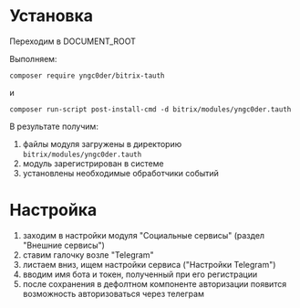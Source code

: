 # Установка

Переходим в DOCUMENT_ROOT

Выполняем:
```
composer require yngc0der/bitrix-tauth
```
и
```
composer run-script post-install-cmd -d bitrix/modules/yngc0der.tauth
```

В результате получим:
1. файлы модуля загружены в директорию ``bitrix/modules/yngc0der.tauth``
2. модуль зарегистрирован в системе
3. установлены необходимые обработчики событий

# Настройка
1. заходим в настройки модуля "Социальные сервисы" (раздел "Внешние сервисы")
2. ставим галочку возле "Telegram"
3. листаем вниз, ищем настройки сервиса ("Настройки Telegram")
4. вводим имя бота и токен, полученный при его регистрации
5. после сохранения в дефолтном компоненте авторизации появится возможность авторизоваться через телеграм
